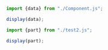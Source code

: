 ```js
import {data} from "./Component.js";

display(data);
```
```js
import {part} from "./test2.js";

display(part);
```
